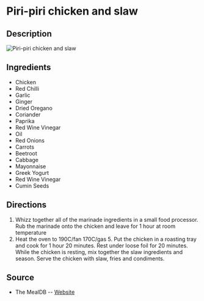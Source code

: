 # Piri-piri chicken and slaw

## Description
![Piri-piri chicken and slaw](https://www.themealdb.com/images/media/meals/hglsbl1614346998.jpg "Piri-piri chicken and slaw")

## Ingredients
- Chicken
- Red Chilli
- Garlic
- Ginger
- Dried Oregano
- Coriander
- Paprika
- Red Wine Vinegar
- Oil
- Red Onions
- Carrots
- Beetroot
- Cabbage
- Mayonnaise
- Greek Yogurt
- Red Wine Vinegar
- Cumin Seeds

## Directions
1. Whizz together all of the marinade ingredients in a small food processor. Rub the marinade onto the chicken and leave for 1 hour at room temperature
2. Heat the oven to 190C/fan 170C/gas 5. Put the chicken in a roasting tray and cook for 1 hour 20 minutes. Rest under loose foil for 20 minutes. While the chicken is resting, mix together the slaw ingredients and season. Serve the chicken with slaw, fries and condiments.

## Source

- The MealDB -- [Website](https://themealdb.com/)
